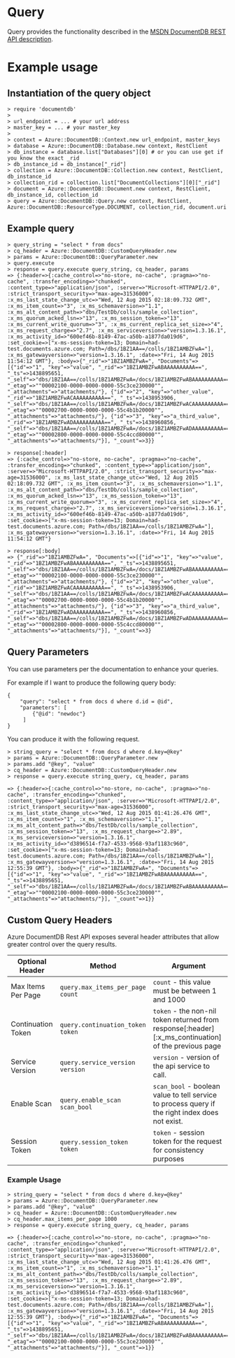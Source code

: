 # Query

Query provides the functionality described in the [MSDN DocumentDB REST API description](https://msdn.microsoft.com/en-us/library/azure/dn783363.aspx).

# Example usage

## Instantiation of the query object
```
> require 'documentdb'
>
> url_endpoint = ... # your url address
> master_key = ... # your master_key
>
> context = Azure::DocumentDB::Context.new url_endpoint, master_keys
> database = Azure::DocumentDB::Database.new context, RestClient
> db_instance = database.list["Databases"][0] # or you can use get if you know the exact _rid
> db_instance_id = db_instance["_rid"]
> collection = Azure::DocumentDB::Collection.new context, RestClient, db_instance_id
> collection_rid = collection.list["DocumentCollections"][0]["_rid"]
> document = Azure::DocumentDB::Document.new context, RestClient, db_instance_id, collection_id
> query = Azure::DocumentDB::Query.new context, RestClient, Azure::DocumentDB::ResourceType.DOCUMENT, collection_rid, document.uri
```

## Example query
```
> query_string = "select * from docs"
> cq_header = Azure::DocumentDB::CustomQueryHeader.new
> params = Azure::DocumentDB::QueryParameter.new
> query.execute
> response = query.execute query_string, cq_header, params
=> {:header=>{:cache_control=>"no-store, no-cache", :pragma=>"no-cache", :transfer_encoding=>"chunked", :content_type=>"application/json", :server=>"Microsoft-HTTPAPI/2.0", :strict_transport_security=>"max-age=31536000", :x_ms_last_state_change_utc=>"Wed, 12 Aug 2015 02:18:09.732 GMT", :x_ms_item_count=>"3", :x_ms_schemaversion=>"1.1", :x_ms_alt_content_path=>"dbs/TestDb/colls/sample_collection", :x_ms_quorum_acked_lsn=>"13", :x_ms_session_token=>"13", :x_ms_current_write_quorum=>"3", :x_ms_current_replica_set_size=>"4", :x_ms_request_charge=>"2.7", :x_ms_serviceversion=>"version=1.3.16.1", :x_ms_activity_id=>"600ef46b-8149-47ac-a50b-a1877da019d6", :set_cookie=>["x-ms-session-token=13; Domain=had-test.documents.azure.com; Path=/dbs/1BZ1AA==/colls/1BZ1AMBZFwA="], :x_ms_gatewayversion=>"version=1.3.16.1", :date=>"Fri, 14 Aug 2015 11:54:12 GMT"}, :body=>{"_rid"=>"1BZ1AMBZFwA=", "Documents"=>[{"id"=>"1", "key"=>"value", "_rid"=>"1BZ1AMBZFwABAAAAAAAAAA==", "_ts"=>1438895651, "_self"=>"dbs/1BZ1AA==/colls/1BZ1AMBZFwA=/docs/1BZ1AMBZFwABAAAAAAAAAA==/", "_etag"=>""00002100-0000-0000-0000-55c3ce230000"", "_attachments"=>"attachments/"}, {"id"=>"2", "key"=>"other_value", "_rid"=>"1BZ1AMBZFwACAAAAAAAAAA==", "_ts"=>1438953906, "_self"=>"dbs/1BZ1AA==/colls/1BZ1AMBZFwA=/docs/1BZ1AMBZFwACAAAAAAAAAA==/", "_etag"=>""00002700-0000-0000-0000-55c4b1b20000"", "_attachments"=>"attachments/"}, {"id"=>"3", "key"=>"a_third_value", "_rid"=>"1BZ1AMBZFwADAAAAAAAAAA==", "_ts"=>1438960856, "_self"=>"dbs/1BZ1AA==/colls/1BZ1AMBZFwA=/docs/1BZ1AMBZFwADAAAAAAAAAA==/", "_etag"=>""00002800-0000-0000-0000-55c4ccd80000"", "_attachments"=>"attachments/"}], "_count"=>3}}

> response[:header]
=> {:cache_control=>"no-store, no-cache", :pragma=>"no-cache", :transfer_encoding=>"chunked", :content_type=>"application/json", :server=>"Microsoft-HTTPAPI/2.0", :strict_transport_security=>"max-age=31536000", :x_ms_last_state_change_utc=>"Wed, 12 Aug 2015 02:18:09.732 GMT", :x_ms_item_count=>"3", :x_ms_schemaversion=>"1.1", :x_ms_alt_content_path=>"dbs/TestDb/colls/sample_collection", :x_ms_quorum_acked_lsn=>"13", :x_ms_session_token=>"13", :x_ms_current_write_quorum=>"3", :x_ms_current_replica_set_size=>"4", :x_ms_request_charge=>"2.7", :x_ms_serviceversion=>"version=1.3.16.1", :x_ms_activity_id=>"600ef46b-8149-47ac-a50b-a1877da019d6", :set_cookie=>["x-ms-session-token=13; Domain=had-test.documents.azure.com; Path=/dbs/1BZ1AA==/colls/1BZ1AMBZFwA="], :x_ms_gatewayversion=>"version=1.3.16.1", :date=>"Fri, 14 Aug 2015 11:54:12 GMT"}

> response[:body]
=> {"_rid"=>"1BZ1AMBZFwA=", "Documents"=>[{"id"=>"1", "key"=>"value", "_rid"=>"1BZ1AMBZFwABAAAAAAAAAA==", "_ts"=>1438895651, "_self"=>"dbs/1BZ1AA==/colls/1BZ1AMBZFwA=/docs/1BZ1AMBZFwABAAAAAAAAAA==/", "_etag"=>""00002100-0000-0000-0000-55c3ce230000"", "_attachments"=>"attachments/"}, {"id"=>"2", "key"=>"other_value", "_rid"=>"1BZ1AMBZFwACAAAAAAAAAA==", "_ts"=>1438953906, "_self"=>"dbs/1BZ1AA==/colls/1BZ1AMBZFwA=/docs/1BZ1AMBZFwACAAAAAAAAAA==/", "_etag"=>""00002700-0000-0000-0000-55c4b1b20000"", "_attachments"=>"attachments/"}, {"id"=>"3", "key"=>"a_third_value", "_rid"=>"1BZ1AMBZFwADAAAAAAAAAA==", "_ts"=>1438960856, "_self"=>"dbs/1BZ1AA==/colls/1BZ1AMBZFwA=/docs/1BZ1AMBZFwADAAAAAAAAAA==/", "_etag"=>""00002800-0000-0000-0000-55c4ccd80000"", "_attachments"=>"attachments/"}], "_count"=>3}
```

## Query Parameters

You can use parameters per the documentation to enhance your queries.

For example if I want to produce the following query body:
```
{
    "query": "select * from docs d where d.id = @id",
    "parameters": [
        {"@id": "newdoc"}
     ]
}
```
You can produce it with the following request.
```
> string_query = "select * from docs d where d.key=@key"
> params = Azure::DocumentDB::QueryParameter.new
> params.add "@key", "value"
> cq_header = Azure::DocumentDB::CustomQueryHeader.new
> response = query.execute string_query, cq_header, params

=> {:header=>{:cache_control=>"no-store, no-cache", :pragma=>"no-cache", :transfer_encoding=>"chunked", :content_type=>"application/json", :server=>"Microsoft-HTTPAPI/2.0", :strict_transport_security=>"max-age=31536000", :x_ms_last_state_change_utc=>"Wed, 12 Aug 2015 01:41:26.476 GMT", :x_ms_item_count=>"1", :x_ms_schemaversion=>"1.1", :x_ms_alt_content_path=>"dbs/TestDb/colls/sample_collection", :x_ms_session_token=>"13", :x_ms_request_charge=>"2.89", :x_ms_serviceversion=>"version=1.3.16.1", :x_ms_activity_id=>"d3896514-f7a7-4533-9568-93af1183c960", :set_cookie=>["x-ms-session-token=13; Domain=had-test.documents.azure.com; Path=/dbs/1BZ1AA==/colls/1BZ1AMBZFwA="], :x_ms_gatewayversion=>"version=1.3.16.1", :date=>"Fri, 14 Aug 2015 12:55:39 GMT"}, :body=>{"_rid"=>"1BZ1AMBZFwA=", "Documents"=>[{"id"=>"1", "key"=>"value", "_rid"=>"1BZ1AMBZFwABAAAAAAAAAA==", "_ts"=>1438895651, "_self"=>"dbs/1BZ1AA==/colls/1BZ1AMBZFwA=/docs/1BZ1AMBZFwABAAAAAAAAAA==/", "_etag"=>""00002100-0000-0000-0000-55c3ce230000"", "_attachments"=>"attachments/"}], "_count"=>1}}
```

## Custom Query Headers

Azure DocumentDB Rest API exposes several header attributes that allow greater control over the query results.

Optional Header    | Method                           | Argument
-------------------|----------------------------------|------------------------------------------------
Max Items Per Page | `query.max_items_per_page count` | `count` - this value must be between 1 and 1000
Continuation Token | `query.continuation_token token` | `token` - the non-nil token returned from response[:header][:x_ms_continuation] of the previous page
Service Version    | `query.service_version version`  | `version` - version of the api service to call.
Enable Scan        | `query.enable_scan scan_bool`    | `scan_bool` - boolean value to tell service to process query if the right index does not exist.
Session Token      | `query.session_token token`      | `token` - session token for the request for consistency purposes

### Example Usage
```
> string_query = "select * from docs d where d.key=@key"
> params = Azure::DocumentDB::QueryParameter.new
> params.add "@key", "value"
> cq_header = Azure::DocumentDB::CustomQueryHeader.new
> cq_header.max_items_per_page 1000
> response = query.execute string_query, cq_header, params

=> {:header=>{:cache_control=>"no-store, no-cache", :pragma=>"no-cache", :transfer_encoding=>"chunked", :content_type=>"application/json", :server=>"Microsoft-HTTPAPI/2.0", :strict_transport_security=>"max-age=31536000", :x_ms_last_state_change_utc=>"Wed, 12 Aug 2015 01:41:26.476 GMT", :x_ms_item_count=>"1", :x_ms_schemaversion=>"1.1", :x_ms_alt_content_path=>"dbs/TestDb/colls/sample_collection", :x_ms_session_token=>"13", :x_ms_request_charge=>"2.89", :x_ms_serviceversion=>"version=1.3.16.1", :x_ms_activity_id=>"d3896514-f7a7-4533-9568-93af1183c960", :set_cookie=>["x-ms-session-token=13; Domain=had-test.documents.azure.com; Path=/dbs/1BZ1AA==/colls/1BZ1AMBZFwA="], :x_ms_gatewayversion=>"version=1.3.16.1", :date=>"Fri, 14 Aug 2015 12:55:39 GMT"}, :body=>{"_rid"=>"1BZ1AMBZFwA=", "Documents"=>[{"id"=>"1", "key"=>"value", "_rid"=>"1BZ1AMBZFwABAAAAAAAAAA==", "_ts"=>1438895651, "_self"=>"dbs/1BZ1AA==/colls/1BZ1AMBZFwA=/docs/1BZ1AMBZFwABAAAAAAAAAA==/", "_etag"=>""00002100-0000-0000-0000-55c3ce230000"", "_attachments"=>"attachments/"}], "_count"=>1}}
```